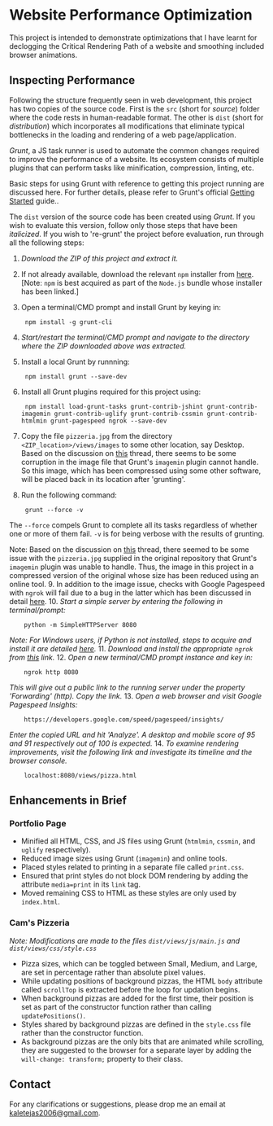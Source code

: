 # Website Performance Optimization

This project is intended to demonstrate optimizations that I have learnt for declogging the Critical Rendering Path of a website and smoothing included browser animations.

## Inspecting Performance

Following the structure frequently seen in web development, this project has two copies of the source code. First is the `src` (short for _source_) folder where the code rests in human-readable format. The other is `dist` (short for _distribution_) which incorporates all modifications that eliminate typical bottlenecks in the loading and rendering of a web page/application.

_Grunt_, a JS task runner is used to automate the common changes required to improve the performance of a website. Its ecosystem consists of multiple plugins that can perform tasks like minification, compression, linting, etc.

Basic steps for using Grunt with reference to getting this project running are discussed here. For further details, please refer to Grunt's official [Getting Started](http://gruntjs.com/getting-started) guide..

The `dist` version of the source code has been created using _Grunt_. If you wish to evaluate this version, follow only those steps that have been _italicized_. If you wish to 're-grunt' the project before evaluation, run through all the following steps:

1. _Download the ZIP of this project and extract it._
2. If not already available, download the relevant `npm` installer from [here](https://nodejs.org/en/download/). [Note: `npm` is best acquired as part of the `Node.js` bundle whose installer has been linked.]
3. Open a terminal/CMD prompt and install Grunt by keying in:

        npm install -g grunt-cli
4. _Start/restart the terminal/CMD prompt and navigate to the directory where the ZIP downloaded above was extracted._
5. Install a local Grunt by runnning:

        npm install grunt --save-dev
6. Install all Grunt plugins required for this project using:

        npm install load-grunt-tasks grunt-contrib-jshint grunt-contrib-imagemin grunt-contrib-uglify grunt-contrib-cssmin grunt-contrib-htmlmin grunt-pagespeed ngrok --save-dev
7. Copy the file `pizzeria.jpg` from the directory `<ZIP_location>/views/images` to some other location, say Desktop. Based on the discussion on [this](https://discussions.udacity.com/t/grunt-contrib-imagemin-plugin-not-optimizing-images/35478) thread, there seems to be some corruption in the  image file that Grunt's `imagemin` plugin cannot handle. So this image, which has been compressed using some other software, will be placed back in its location after 'grunting'.
8. Run the following command:

        grunt --force -v
The `--force` compels Grunt to complete all its tasks regardless of whether one or more of them fail. `-v` is for being verbose with the results of grunting.

Note: Based on the discussion on [this](https://discussions.udacity.com/t/grunt-contrib-imagemin-plugin-not-optimizing-images/35478) thread, there seemed to be some issue with the `pizzeria.jpg` supplied in the original repository that Grunt's `imagemin` plugin was unable to handle. Thus, the image in this project in a compressed version of the original whose size has been reduced using an online tool.
9. In addition to the image issue, checks with Google Pagespeed with `ngrok` will fail due to a bug in the latter which has been discussed in detail [here](https://github.com/inconshreveable/ngrok/issues/243).
10. _Start a simple server by entering the following in terminal/prompt:_

        python -m SimpleHTTPServer 8080
_Note: For Windows users, if Python is not installed, steps to acquire and install it are detailed [here](http://docs.python-guide.org/en/latest/starting/install/win/)._
11. _Download and install the appropriate `ngrok` from [this](https://ngrok.com/download) link._
12. _Open a new terminal/CMD prompt instance and key in:_

        ngrok http 8080
_This will give out a public link to the running server under the property 'Forwarding' (http). Copy the link._
13. _Open a web browser and visit Google Pagespeed Insights:_

        https://developers.google.com/speed/pagespeed/insights/
_Enter the copied URL and hit 'Analyze'. A desktop and mobile score of 95 and 91 respectively out of 100 is expected._
14. _To examine rendering improvements, visit the following link and investigate its timeline and the browser console._

        localhost:8080/views/pizza.html

## Enhancements in Brief

### Portfolio Page

- Minified all HTML, CSS, and JS files using Grunt (`htmlmin`, `cssmin`, and `uglify` respectively).
- Reduced image sizes using Grunt (`imagemin`) and online tools.
- Placed styles related to printing in a separate file called `print.css`.
- Ensured that print styles do not block DOM rendering by adding the attribute `media=print` in its `link` tag.
- Moved remaining CSS to HTML as these styles are only used by `index.html`.

### Cam's Pizzeria

_Note: Modifications are made to the files `dist/views/js/main.js` and `dist/views/css/style.css`_

- Pizza sizes, which can be toggled between Small, Medium, and Large, are set in percentage rather than absolute pixel values.
- While updating positions of background pizzas, the HTML `body` attribute called `scrollTop` is extracted before the loop for updation begins.
- When background pizzas are added for the first time, their position is set as part of the constructor function rather than calling `updatePositions()`.
- Styles shared by background pizzas are defined in the `style.css` file rather than the constructor function.
- As background pizzas are the only bits that are animated while scrolling, they are suggested to the browser for a separate layer by adding the `will-change: transform;` property to their class.

## Contact

For any clarifications or suggestions, please drop me an email at [kaletejas2006@gmail.com](mailto:kaletejas2006@gmail.com).
